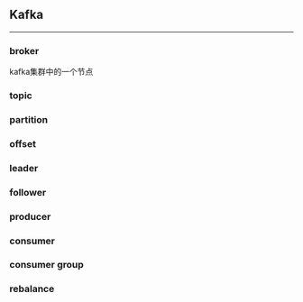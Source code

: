 ## **Kafka**
---

### **broker**
kafka集群中的一个节点

### **topic**

### **partition**

### **offset**

### **leader**

### **follower**

### **producer**

### **consumer**

### **consumer group**

### **rebalance**